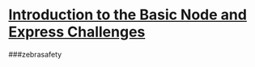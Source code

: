# [Introduction to the Basic Node and Express Challenges](https://www.freecodecamp.org/learn/apis-and-microservices/basic-node-and-express/)


###zebrasafety
